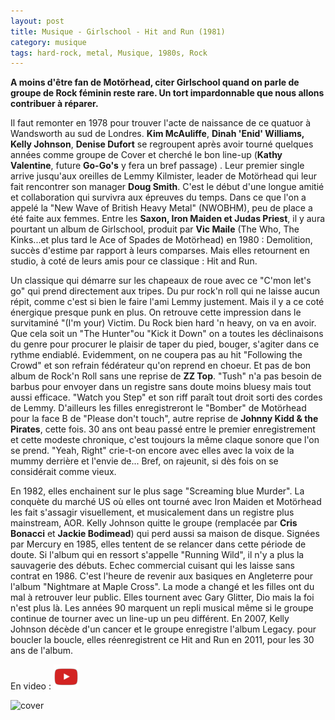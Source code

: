 ```yaml
---
layout: post
title: Musique - Girlschool - Hit and Run (1981)
category: musique
tags: hard-rock, metal, Musique, 1980s, Rock
---
```

**A moins d'être fan de Motörhead, citer Girlschool quand on parle de groupe de Rock féminin reste rare. Un tort impardonnable que nous allons contribuer à réparer.**

Il faut remonter en 1978 pour trouver l'acte de naissance de ce quatuor à Wandsworth au sud de Londres. **Kim McAuliffe**, **Dinah 'Enid' Williams,** **Kelly Johnson**, **Denise Dufort** se regroupent après avoir tourné quelques années comme groupe de Cover et cherché le bon line-up (**Kathy Valentine**, future **Go-Go's** y fera un bref passage) . Leur premier single arrive jusqu'aux oreilles de Lemmy Kilmister, leader de Motörhead qui leur fait rencontrer son manager **Doug Smith**. C'est le début d'une longue amitié et collaboration qui survivra aux épreuves du temps. Dans ce que l'on a appelé la "New Wave of British Heavy Metal" (NWOBHM), peu de place a été faite aux femmes. Entre les **Saxon, Iron Maiden **et** Judas Priest**, il y aura pourtant un album de Girlschool, produit par **Vic Maile** (The Who, The Kinks...et plus tard le Ace of Spades de Motörhead) en 1980 : Demolition, succès d'estime par rapport à leurs comparses. Mais elles retournent en studio, à coté de leurs amis pour ce classique : Hit and Run.

Un classique qui démarre sur les chapeaux de roue avec ce "C'mon let's go" qui prend directement aux tripes. Du pur rock'n roll qui ne laisse aucun répit, comme c'est si bien le faire l'ami Lemmy justement. Mais il y a ce coté énergique presque punk en plus. On retrouve cette impression dans le survitaminé "(I'm your) Victim. Du Rock bien hard 'n heavy, on va en avoir. Que cela soit un "The Hunter"ou "Kick it Down" on a toutes les déclinaisons du genre pour procurer le plaisir de taper du pied, bouger, s'agiter dans ce rythme endiablé. Evidemment, on ne coupera pas au hit "Following the Crowd" et son refrain fédérateur qu'on reprend en choeur. Et pas de bon album de Rock'n Roll sans une reprise de **ZZ Top**. "Tush" n'a pas besoin de barbus pour envoyer dans un registre sans doute moins bluesy mais tout aussi efficace. "Watch you Step" et son riff paraît tout droit sorti des cordes de Lemmy. D'ailleurs les filles enregistreront le "Bomber" de Motörhead pour la face B de "Please don't touch", autre reprise de **Johnny Kidd &amp; the Pirates**, cette fois. 30 ans ont beau passé entre le premier enregistrement et cette modeste chronique, c'est toujours la même claque sonore que l'on se prend. "Yeah, Right" crie-t-on encore avec elles avec la voix de la mummy derrière et l'envie de... Bref, on rajeunit, si dès fois on se considérait comme vieux.

En 1982, elles enchainent sur le plus sage "Screaming blue Murder". La conquète du marché US où elles ont tourné avec Iron Maiden et Motörhead les fait s'assagir visuellement, et musicalement dans un registre plus mainstream, AOR. Kelly Johnson quitte le groupe (remplacée par **Cris Bonacci** et **Jackie Bodimead**) qui perd aussi sa maison de disque. Signées par Mercury en 1985, elles tentent de se relancer dans cette période de doute. Si l'album qui en ressort s'appelle "Running Wild", il n'y a plus la sauvagerie des débuts. Echec commercial cuisant qui les laisse sans contrat en 1986. C'est l'heure de revenir aux basiques en Angleterre pour l'album "Nightmare at Maple Cross". La mode a changé et les filles ont du mal à retrouver leur public. Elles tournent avec Gary Glitter, Dio mais la foi n'est plus là. Les années 90 marquent un repli musical même si le groupe continue de tourner avec un line-up un peu différent. En 2007, Kelly Johnson décède d'un cancer et le groupe enregistre l'album Legacy. pour boucler la boucle, elles réenregistrent ce Hit and Run en 2011, pour les 30 ans de l'album.

En video : [![video](/images/youtube.png)](https://www.youtube.com/watch?v=Lk68ZsOdS7U)

![cover](https://filedn.eu/llqi9IBxlYouGRXYG2xlROb/img/2015/girlschool.jpg)
